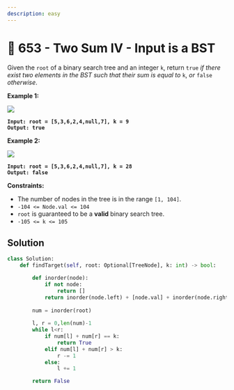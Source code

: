 ```yaml
---
description: easy
---
```


# 🥳 653 - Two Sum IV - Input is a BST

Given the `root` of a binary search tree and an integer `k`, return `true` _if there exist two elements in the BST such that their sum is equal to_ `k`, _or_ `false` _otherwise_.

&#x20;

**Example 1:**

![](https://assets.leetcode.com/uploads/2020/09/21/sum\_tree\_1.jpg)

<pre><code><strong>Input: root = [5,3,6,2,4,null,7], k = 9
</strong><strong>Output: true
</strong></code></pre>

**Example 2:**

![](https://assets.leetcode.com/uploads/2020/09/21/sum\_tree\_2.jpg)

<pre><code><strong>Input: root = [5,3,6,2,4,null,7], k = 28
</strong><strong>Output: false
</strong></code></pre>

&#x20;

**Constraints:**

* The number of nodes in the tree is in the range `[1, 104]`.
* `-104 <= Node.val <= 104`
* `root` is guaranteed to be a **valid** binary search tree.
* `-105 <= k <= 105`

## Solution

```python
class Solution:
    def findTarget(self, root: Optional[TreeNode], k: int) -> bool:

        def inorder(node):
            if not node:
                return []
            return inorder(node.left) + [node.val] + inorder(node.right)
        
        num = inorder(root)
        
        l, r = 0,len(num)-1
        while l<r:
            if num[l] + num[r] == k:
                return True
            elif num[l] + num[r] > k:
                r -= 1
            else:
                l += 1

        return False
```
